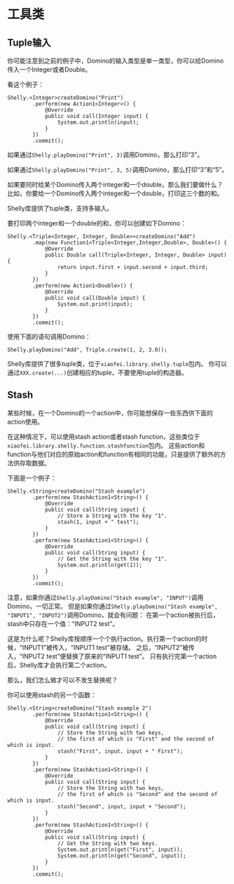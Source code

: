 # 工具类

## Tuple输入

你可能注意到之前的例子中，Domino的输入类型是单一类型，你可以给Domino传入一个Integer或者Double。

看这个例子：

```
Shelly.<Integer>createDomino("Print")
        .perform(new Action1<Integer>() {
            @Override
            public void call(Integer input) {
                System.out.println(input);
            }
        })
        .commit();
```

如果通过`Shelly.playDomino("Print", 3)`调用Domino，那么打印“3”。

如果通过`Shelly.playDomino("Print", 3, 5)`调用Domino，那么打印“3”和“5”。

如果要同时给某个Domino传入两个integer和一个double，那么我们要做什么？
比如，你要给一个Domino传入两个integer和一个double，打印这三个数的和。

Shelly库提供了tuple类，支持多输入。

要打印两个integer和一个double的和，你可以创建如下Domino：

```
Shelly.<Triple<Integer, Integer, Double>>createDomino("Add")
        .map(new Function1<Triple<Integer,Integer,Double>, Double>() {
            @Override
            public Double call(Triple<Integer, Integer, Double> input) {
                return input.first + input.second + input.third;
            }
        })
        .perform(new Action1<Double>() {
            @Override
            public void call(Double input) {
                System.out.print(input);
            }
        })
        .commit();
```

使用下面的语句调用Domino：

```
Shelly.playDomino("Add", Triple.create(1, 2, 3.0));
```

Shelly库提供了很多tuple类，位于`xiaofei.library.shelly.tuple`包内。
你可以通过`XXX.create(...)`创建相应的tuple，不要使用tuple的构造器。

## Stash

某些时候，在一个Domino的一个action中，你可能想保存一些东西供下面的action使用。

在这种情况下，可以使用stash action或者stash function，这些类位于
`xiaofei.library.shelly.function.stashfunction`包内。
这些action和function与他们对应的原始action和function有相同的功能，只是提供了额外的方法供存取数据。

下面是一个例子：

```
Shelly.<String>createDomino("Stash example")
        .perform(new StashAction1<String>() {
            @Override
            public void call(String input) {
                // Store a String with the key "1".
                stash(1, input + " test");
            }
        })
        .perform(new StashAction1<String>() {
            @Override
            public void call(String input) {
                // Get the String with the key "1".
                System.out.println(get(1));
            }
        })
        .commit();
```

注意，如果你通过`Shelly.playDomino("Stash example", "INPUT")`调用Domino，一切正常。
但是如果你通过`Shelly.playDomino("Stash example", "INPUT1", "INPUT2")`调用Domino，就会有问题：
在第一个action被执行后，stash中只存在一个值：“INPUT2 test”。

这是为什么呢？Shelly库按顺序一个个执行action。执行第一个action的时候，“INPUT1”被传入，“INPUT1 test”被存储。
之后，“INPUT2”被传入，“INPUT2 test”便替换了原来的“INPUT1 test”。
只有执行完第一个action后，Shelly库才会执行第二个action。

那么，我们怎么做才可以不发生替换呢？

你可以使用stash的另一个函数：

```
Shelly.<String>createDomino("Stash example 2")
        .perform(new StashAction1<String>() {
            @Override
            public void call(String input) {
                // Store the String with two keys,
                // the first of which is "First" and the second of which is input.
                stash("First", input, input + " First");
            }
        })
        .perform(new StashAction1<String>() {
            @Override
            public void call(String input) {
                // Store the String with two keys,
                // the first of which is "Second" and the second of which is input.
                stash("Second", input, input + "Second");
            }
        })
        .perform(new StashAction1<String>() {
            @Override
            public void call(String input) {
                // Get the String with two keys.
                System.out.println(get("First", input));
                System.out.println(get("Second", input));
            }
        })
        .commit();
```